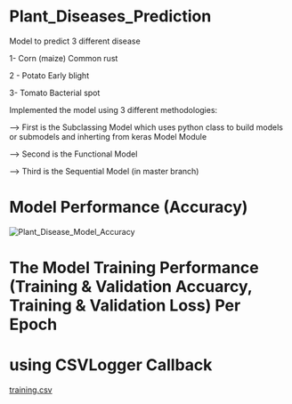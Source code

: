 # Plant_Diseases_Prediction
Model to predict 3 different disease

1- Corn (maize) Common rust

2 -  Potato Early blight

3- Tomato Bacterial spot

Implemented the model using 3 different methodologies:

--> First is the Subclassing Model which uses python class to build models or submodels and inherting from keras Model Module

--> Second is the Functional Model

--> Third is the Sequential Model (in master branch)

# Model Performance (Accuracy)

![Plant_Disease_Model_Accuracy](https://user-images.githubusercontent.com/31994329/131741072-43782b6a-d448-4fa5-bda8-420dbd335078.png)

# The Model Training Performance (Training & Validation Accuarcy, Training & Validation Loss) Per Epoch
# using CSVLogger Callback

[training.csv](https://github.com/Ahmed-Fayed/Plant_Diseases_Prediction/files/7094261/training.csv)
